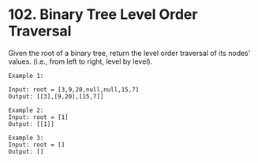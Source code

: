 # 102. Binary Tree Level Order Traversal

Given the root of a binary tree, return the level order traversal of its nodes' values. (i.e., from left to right, level by level).

```
Example 1:

Input: root = [3,9,20,null,null,15,7]
Output: [[3],[9,20],[15,7]]

Example 2:
Input: root = [1]
Output: [[1]]

Example 3:
Input: root = []
Output: []

```
